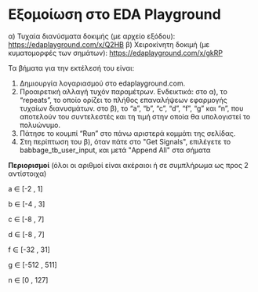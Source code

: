 # Εξομοίωση στο EDA Playground
α) Τυχαία διανύσματα δοκιμής (με αρχείο εξόδου): https://edaplayground.com/x/Q2HB
β) Χειροκίνητη δοκιμή (με κυματομορφές των σημάτων): https://edaplayground.com/x/gkRP

Τα βήματα για την εκτέλεσή του είναι:
1) Δημιουργία λογαριασμού στο edaplayground.com.
2) Προαιρετική αλλαγή τυχόν παραμέτρων. Ενδεικτικά:
   στο α), το “repeats”, το οποίο ορίζει το πλήθος επαναλήψεων εφαρμογής τυχαίων διανυσμάτων.
   στο β), το “a”, “b”, “c”, “d”, “f”, “g” και “n”, που αποτελούν του συντελεστές και τη τιμή στην οποία θα υπολογιστεί το πολυώνυμο.
3) Πάτησε το κουμπί “Run” στο πάνω αριστερά κομμάτι της σελίδας.
4) Στη περίπτωση του β), όταν πάτε στο "Get Signals", επιλέγετε το babbage_tb_user_input, και μετά "Append All" στα σήματα


**Περιορισμοί** (όλοι οι αριθμοί είναι ακέραιοι ή σε συμπλήρωμα ως προς 2 αντίστοιχα)

a ∈ [-2 , 1]

b ∈ [-4 , 3]

c ∈ [-8 , 7]

d ∈ [-8 , 7]

f ∈ [-32 , 31]

g ∈ [-512 , 511]

n ∈ [0 , 127]
